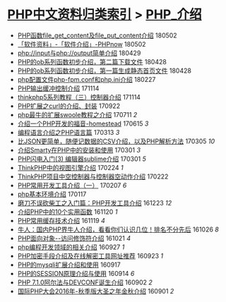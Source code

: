 [PHP中文资料归类索引](../README.md) > [PHP_介绍](PHP_介绍.md)
====
- [PHP函数file_get_content及file_put_content介绍](http://jkwz.applinzi.com/ittc/7098566934281061382.html#PHP%E5%87%BD%E6%95%B0file_get_content%E5%8F%8Afile_put_content%E4%BB%8B%E7%BB%8D) 180502  
- [「软件资料」-「软件介绍」-PHPnow](http://jkwz.applinzi.com/ittc/7098504028864644103.html#%E3%80%8C%E8%BD%AF%E4%BB%B6%E8%B5%84%E6%96%99%E3%80%8D-%E3%80%8C%E8%BD%AF%E4%BB%B6%E4%BB%8B%E7%BB%8D%E3%80%8D-PHPnow) 180502  
- [php://input与php://output简单介绍](http://jkwz.applinzi.com/ittc/7097287585728824336.html#php%3A%2F%2Finput%E4%B8%8Ephp%3A%2F%2Foutput%E7%AE%80%E5%8D%95%E4%BB%8B%E7%BB%8D) 180429  
- [PHP的ob系列函数初步介绍，第二篇下载文件](http://jkwz.applinzi.com/ittc/7096926085948376071.html#PHP%E7%9A%84ob%E7%B3%BB%E5%88%97%E5%87%BD%E6%95%B0%E5%88%9D%E6%AD%A5%E4%BB%8B%E7%BB%8D%EF%BC%8C%E7%AC%AC%E4%BA%8C%E7%AF%87%E4%B8%8B%E8%BD%BD%E6%96%87%E4%BB%B6) 180428  
- [PHP的ob系列函数初步介绍，第一篇生成静态首页文件](http://jkwz.applinzi.com/ittc/7096923105861829649.html#PHP%E7%9A%84ob%E7%B3%BB%E5%88%97%E5%87%BD%E6%95%B0%E5%88%9D%E6%AD%A5%E4%BB%8B%E7%BB%8D%EF%BC%8C%E7%AC%AC%E4%B8%80%E7%AF%87%E7%94%9F%E6%88%90%E9%9D%99%E6%80%81%E9%A6%96%E9%A1%B5%E6%96%87%E4%BB%B6) 180428  
- [php配置文件php-fpm.conf和php.ini介绍](http://jkwz.applinzi.com/ittc/7074912889318409233.html#php%E9%85%8D%E7%BD%AE%E6%96%87%E4%BB%B6php-fpm.conf%E5%92%8Cphp.ini%E4%BB%8B%E7%BB%8D) 180227  
- [PHP输出缓冲控制介绍](http://jkwz.applinzi.com/ittc/7035559920030712848.html#PHP%E8%BE%93%E5%87%BA%E7%BC%93%E5%86%B2%E6%8E%A7%E5%88%B6%E4%BB%8B%E7%BB%8D) 171114  
- [thinkphp5系列教程（三）控制器介绍](http://jkwz.applinzi.com/ittc/7035605040255992849.html#thinkphp5%E7%B3%BB%E5%88%97%E6%95%99%E7%A8%8B%EF%BC%88%E4%B8%89%EF%BC%89%E6%8E%A7%E5%88%B6%E5%99%A8%E4%BB%8B%E7%BB%8D) 171114  
- [PHP扩展之curl的介绍、封装](http://jkwz.applinzi.com/ittc/7015889683182257168.html#PHP%E6%89%A9%E5%B1%95%E4%B9%8Bcurl%E7%9A%84%E4%BB%8B%E7%BB%8D%E3%80%81%E5%B0%81%E8%A3%85) 170922  
- [php最牛的扩展swoole教程之介绍](http://jkwz.applinzi.com/ittc/6989055889171285009.html#php%E6%9C%80%E7%89%9B%E7%9A%84%E6%89%A9%E5%B1%95swoole%E6%95%99%E7%A8%8B%E4%B9%8B%E4%BB%8B%E7%BB%8D) 170711 *2* 
- [介绍一个PHP开发的福音-homestead](http://jkwz.applinzi.com/ittc/6979440153561924613.html#%E4%BB%8B%E7%BB%8D%E4%B8%80%E4%B8%AAPHP%E5%BC%80%E5%8F%91%E7%9A%84%E7%A6%8F%E9%9F%B3-homestead) 170615 *3* 
- [编程语言介绍之PHP语言篇](http://jkwz.applinzi.com/ittc/6944172278865724420.html#%E7%BC%96%E7%A8%8B%E8%AF%AD%E8%A8%80%E4%BB%8B%E7%BB%8D%E4%B9%8BPHP%E8%AF%AD%E8%A8%80%E7%AF%87) 170313 *3* 
- [比JSON更简单，随便记数据的CSV介绍，以及PHP解析方法](http://jkwz.applinzi.com/ittc/6941597337213469700.html#%E6%AF%94JSON%E6%9B%B4%E7%AE%80%E5%8D%95%EF%BC%8C%E9%9A%8F%E4%BE%BF%E8%AE%B0%E6%95%B0%E6%8D%AE%E7%9A%84CSV%E4%BB%8B%E7%BB%8D%EF%BC%8C%E4%BB%A5%E5%8F%8APHP%E8%A7%A3%E6%9E%90%E6%96%B9%E6%B3%95) 170305 *10* 
- [介绍Smarty在PHP中的安装和使用](http://jkwz.applinzi.com/ittc/6940070753574847493.html#%E4%BB%8B%E7%BB%8DSmarty%E5%9C%A8PHP%E4%B8%AD%E7%9A%84%E5%AE%89%E8%A3%85%E5%92%8C%E4%BD%BF%E7%94%A8) 170301 *3* 
- [PHP闪电入门(3) 编辑器sublime介绍](http://jkwz.applinzi.com/ittc/6939790695127843844.html#PHP%E9%97%AA%E7%94%B5%E5%85%A5%E9%97%A8%283%29+%E7%BC%96%E8%BE%91%E5%99%A8sublime%E4%BB%8B%E7%BB%8D) 170301 *5* 
- [ThinkPHP中的视图引擎介绍](http://jkwz.applinzi.com/ittc/6938220902226592773.html#ThinkPHP%E4%B8%AD%E7%9A%84%E8%A7%86%E5%9B%BE%E5%BC%95%E6%93%8E%E4%BB%8B%E7%BB%8D) 170224 *1* 
- [ThinkPHP项目中空控制器与控制器空动作介绍](http://jkwz.applinzi.com/ittc/6937485603800351749.html#ThinkPHP%E9%A1%B9%E7%9B%AE%E4%B8%AD%E7%A9%BA%E6%8E%A7%E5%88%B6%E5%99%A8%E4%B8%8E%E6%8E%A7%E5%88%B6%E5%99%A8%E7%A9%BA%E5%8A%A8%E4%BD%9C%E4%BB%8B%E7%BB%8D) 170222  
- [PHP常用开发工具介绍（一）](http://jkwz.applinzi.com/ittc/6931835879768458244.html#PHP%E5%B8%B8%E7%94%A8%E5%BC%80%E5%8F%91%E5%B7%A5%E5%85%B7%E4%BB%8B%E7%BB%8D%EF%BC%88%E4%B8%80%EF%BC%89) 170207 *6* 
- [php基本环境介绍](http://jkwz.applinzi.com/ittc/6923762695987004420.html#php%E5%9F%BA%E6%9C%AC%E7%8E%AF%E5%A2%83%E4%BB%8B%E7%BB%8D) 170117  
- [磨刀不误砍柴工之入门篇：PHP开发工具介绍](http://jkwz.applinzi.com/ittc/6914788810163749893.html#%E7%A3%A8%E5%88%80%E4%B8%8D%E8%AF%AF%E7%A0%8D%E6%9F%B4%E5%B7%A5%E4%B9%8B%E5%85%A5%E9%97%A8%E7%AF%87%EF%BC%9APHP%E5%BC%80%E5%8F%91%E5%B7%A5%E5%85%B7%E4%BB%8B%E7%BB%8D) 161223 *12* 
- [介绍PHP中的10个实用函数](http://jkwz.applinzi.com/ittc/6901081201355260932.html#%E4%BB%8B%E7%BB%8DPHP%E4%B8%AD%E7%9A%8410%E4%B8%AA%E5%AE%9E%E7%94%A8%E5%87%BD%E6%95%B0) 161120 *1* 
- [PHP常用缓存技术介绍](http://jkwz.applinzi.com/ittc/6902342271172609029.html#PHP%E5%B8%B8%E7%94%A8%E7%BC%93%E5%AD%98%E6%8A%80%E6%9C%AF%E4%BB%8B%E7%BB%8D) 161119 *4* 
- [牛人：国内PHP界牛人介绍，看看你们认识几位！排名不分先后](http://jkwz.applinzi.com/ittc/6893248924441117701.html#%E7%89%9B%E4%BA%BA%EF%BC%9A%E5%9B%BD%E5%86%85PHP%E7%95%8C%E7%89%9B%E4%BA%BA%E4%BB%8B%E7%BB%8D%EF%BC%8C%E7%9C%8B%E7%9C%8B%E4%BD%A0%E4%BB%AC%E8%AE%A4%E8%AF%86%E5%87%A0%E4%BD%8D%EF%BC%81%E6%8E%92%E5%90%8D%E4%B8%8D%E5%88%86%E5%85%88%E5%90%8E) 161026 *8* 
- [PHP面向对象--访问修饰符介绍](http://jkwz.applinzi.com/ittc/6891358979002729476.html#PHP%E9%9D%A2%E5%90%91%E5%AF%B9%E8%B1%A1--%E8%AE%BF%E9%97%AE%E4%BF%AE%E9%A5%B0%E7%AC%A6%E4%BB%8B%E7%BB%8D) 161021 *4* 
- [php编程开发领域的相关介绍](http://jkwz.applinzi.com/ittc/6882544065630962692.html#php%E7%BC%96%E7%A8%8B%E5%BC%80%E5%8F%91%E9%A2%86%E5%9F%9F%E7%9A%84%E7%9B%B8%E5%85%B3%E4%BB%8B%E7%BB%8D) 160927 *1* 
- [PHP加密手段介绍及在线解密工具网址推荐](http://jkwz.applinzi.com/ittc/6881097730578973701.html#PHP%E5%8A%A0%E5%AF%86%E6%89%8B%E6%AE%B5%E4%BB%8B%E7%BB%8D%E5%8F%8A%E5%9C%A8%E7%BA%BF%E8%A7%A3%E5%AF%86%E5%B7%A5%E5%85%B7%E7%BD%91%E5%9D%80%E6%8E%A8%E8%8D%90) 160923 *1* 
- [PHP的mysqli扩展介绍和使用](http://jkwz.applinzi.com/ittc/6878912918124495876.html#PHP%E7%9A%84mysqli%E6%89%A9%E5%B1%95%E4%BB%8B%E7%BB%8D%E5%92%8C%E4%BD%BF%E7%94%A8) 160917  
- [PHP的SESSION原理介绍与使用](http://jkwz.applinzi.com/ittc/6877798477815350277.html#PHP%E7%9A%84SESSION%E5%8E%9F%E7%90%86%E4%BB%8B%E7%BB%8D%E4%B8%8E%E4%BD%BF%E7%94%A8) 160914 *6* 
- [PHP 7.1.0阿尔法与DEVCONF诞生介绍](http://jkwz.applinzi.com/ittc/6873259191011116036.html#PHP+7.1.0%E9%98%BF%E5%B0%94%E6%B3%95%E4%B8%8EDEVCONF%E8%AF%9E%E7%94%9F%E4%BB%8B%E7%BB%8D) 160902 *2* 
- [国际PHP大会2016年-秋季版大圣之年金秋介绍](http://jkwz.applinzi.com/ittc/6872835829898167300.html#%E5%9B%BD%E9%99%85PHP%E5%A4%A7%E4%BC%9A2016%E5%B9%B4-%E7%A7%8B%E5%AD%A3%E7%89%88%E5%A4%A7%E5%9C%A3%E4%B9%8B%E5%B9%B4%E9%87%91%E7%A7%8B%E4%BB%8B%E7%BB%8D) 160901 *2* 
